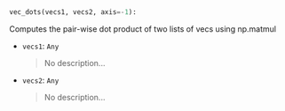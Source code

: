 <a id="McUtils.Numputils.VectorOps.vec_dots">&nbsp;</a>
```python
vec_dots(vecs1, vecs2, axis=-1): 
```
Computes the pair-wise dot product of two lists of vecs using np.matmul
- `vecs1`: `Any`
    >No description...
- `vecs2`: `Any`
    >No description...

